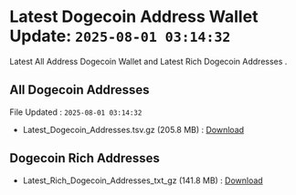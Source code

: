 # Latest Dogecoin Address Wallet Update: `2025-08-01 03:14:32`

Latest All Address Dogecoin Wallet and Latest Rich Dogecoin Addresses .

## All Dogecoin Addresses

File Updated : `2025-08-01 03:14:32`

- Latest_Dogecoin_Addresses.tsv.gz (205.8 MB) : [Download](https://github.com/Pymmdrza/Rich-Address-Wallet/releases/tag/Dogecoin)

## Dogecoin Rich Addresses

- Latest_Rich_Dogecoin_Addresses_txt_gz (141.8 MB) : [Download](https://github.com/Pymmdrza/Rich-Address-Wallet/releases/tag/Dogecoin)
